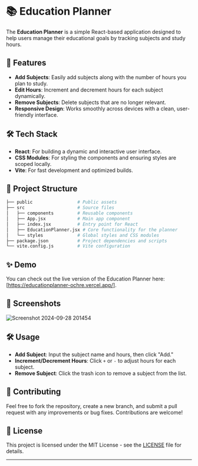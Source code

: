 # 📚 Education Planner

The **Education Planner** is a simple React-based application designed to help users manage their educational goals by tracking subjects and study hours.

## 🌟 Features

- **Add Subjects**: Easily add subjects along with the number of hours you plan to study.
- **Edit Hours**: Increment and decrement hours for each subject dynamically.
- **Remove Subjects**: Delete subjects that are no longer relevant.
- **Responsive Design**: Works smoothly across devices with a clean, user-friendly interface.
  
## 🛠️ Tech Stack

- **React**: For building a dynamic and interactive user interface.
- **CSS Modules**: For styling the components and ensuring styles are scoped locally.
- **Vite**: For fast development and optimized builds.
  
## 📂 Project Structure

```bash
├── public                 # Public assets
├── src                    # Source files
│   ├── components         # Reusable components
│   ├── App.jsx            # Main app component
│   ├── index.jsx          # Entry point for React
│   ├── EducationPlanner.jsx # Core functionality for the planner
│   └── styles             # Global styles and CSS modules
├── package.json           # Project dependencies and scripts
└── vite.config.js         # Vite configuration
```


## ✨ Demo

You can check out the live version of the Education Planner here: [https://educationplanner-ochre.vercel.app/].

## 📸 Screenshots

![Screenshot 2024-09-28 201454](https://github.com/user-attachments/assets/1d8546ea-b094-49fe-8f89-321d08ddb4f9)

## 🛠️ Usage

- **Add Subject**: Input the subject name and hours, then click "Add."
- **Increment/Decrement Hours**: Click `+` or `-` to adjust hours for each subject.
- **Remove Subject**: Click the trash icon to remove a subject from the list.

## 🤝 Contributing

Feel free to fork the repository, create a new branch, and submit a pull request with any improvements or bug fixes. Contributions are welcome!

## 📄 License

This project is licensed under the MIT License - see the [LICENSE](./LICENSE) file for details.

---


